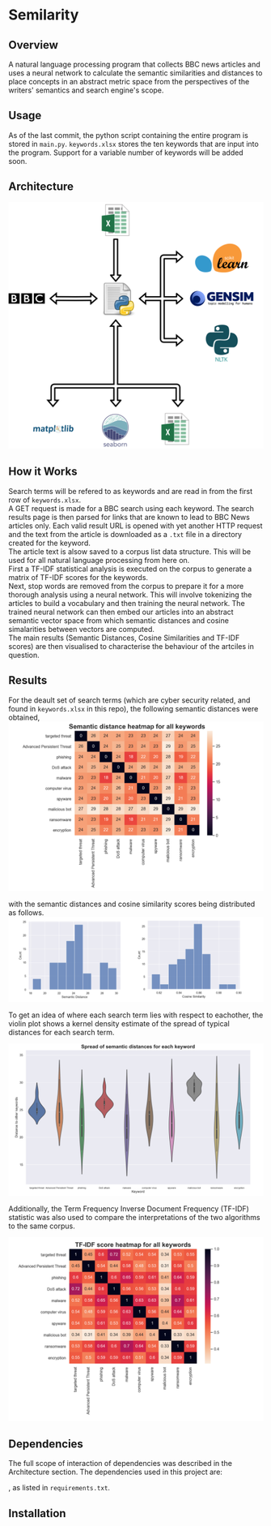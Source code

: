 # Semilarity
## Overview
A natural language processing program that collects BBC news articles and uses a neural network to calculate the semantic similarities and distances to place concepts in an abstract metric space from the perspectives of the writers' semantics and search engine's scope.

## Usage
As of the last commit, the python script containing the entire program is stored in `main.py`.
`keywords.xlsx` stores the ten keywords that are input into the program. Support for a variable number of keywords will be added soon.

## Architecture
![Architecture Schematic for Semilarity](./images/SemilarityArch.png)

## How it Works
Search terms will be refered to as keywords and are read in from the first row of `keywords.xlsx`.  
A GET request is made for a BBC search using each keyword. The search results page is then parsed for links that are known to lead to BBC News articles only. Each valid result URL is opened with yet another HTTP request and the text from the article is downloaded as a `.txt` file in a directory created for the keyword.  
The article text is alsow saved to a corpus list data structure. This will be used for all natural language processing from here on.  
First a TF-IDF statistical analysis is executed on the corpus to generate a matrix of TF-IDF scores for the keywords.  
Next, stop words are removed from the corpus to prepare it for a more thorough analysis using a neural network. This will involve tokenizing the articles to build a vocabulary and then training the neural network. The trained neural network can then embed our articles into an abstract semantic vector space from which semantic distances and cosine simalarities between vectors are computed.  
The main results (Semantic Distances, Cosine Similarities and TF-IDF scores) are then visualised to characterise the behaviour of the artciles in question.

## Results
For the deault set of search terms (which are cyber security related, and found in `keywords.xlsx` in this repo), the following semantic distances were obtained,  
![Heatmap of Semantic Distances](./images/SemDist_heatmap.png)  

with the semantic distances and cosine similarity scores being distributed as follows.  
![Histogram of Semantic Distances and Cosine Similarities](./images/Sem_histograms.png)  

To get an idea of where each search term lies with respect to eachother, the violin plot shows a kernel density estimate of the spread of typical distances for each search term.  

![Violin plot of distances](./images/SemDist_violin.png)  

Additionally, the Term Frequency Inverse Document Frequency (TF-IDF) statistic was also used to compare the interpretations of the two algorithms to the same corpus.

![Heatmap of TFIDF](./images/TFIDF_heatmap.png)  


## Dependencies
The full scope of interaction of dependencies was described in the Architecture section. The dependencies used in this project are:  

,
as listed in `requirements.txt`.

## Installation